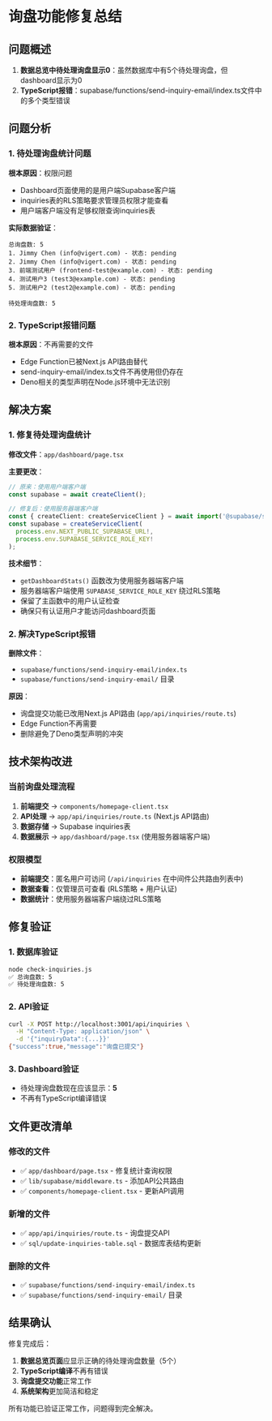 # 询盘功能修复总结

## 问题概述
1. **数据总览中待处理询盘显示0**：虽然数据库中有5个待处理询盘，但dashboard显示为0
2. **TypeScript报错**：supabase/functions/send-inquiry-email/index.ts文件中的多个类型错误

## 问题分析

### 1. 待处理询盘统计问题
**根本原因**：权限问题
- Dashboard页面使用的是用户端Supabase客户端
- inquiries表的RLS策略要求管理员权限才能查看
- 用户端客户端没有足够权限查询inquiries表

**实际数据验证**：
```
总询盘数: 5
1. Jimmy Chen (info@vigert.com) - 状态: pending
2. Jimmy Chen (info@vigert.com) - 状态: pending
3. 前端测试用户 (frontend-test@example.com) - 状态: pending
4. 测试用户3 (test3@example.com) - 状态: pending
5. 测试用户2 (test2@example.com) - 状态: pending

待处理询盘数: 5
```

### 2. TypeScript报错问题
**根本原因**：不再需要的文件
- Edge Function已被Next.js API路由替代
- send-inquiry-email/index.ts文件不再使用但仍存在
- Deno相关的类型声明在Node.js环境中无法识别

## 解决方案

### 1. 修复待处理询盘统计
**修改文件**：`app/dashboard/page.tsx`

**主要更改**：
```typescript
// 原来：使用用户端客户端
const supabase = await createClient();

// 修复后：使用服务器端客户端
const { createClient: createServiceClient } = await import('@supabase/supabase-js');
const supabase = createServiceClient(
  process.env.NEXT_PUBLIC_SUPABASE_URL!,
  process.env.SUPABASE_SERVICE_ROLE_KEY!
);
```

**技术细节**：
- `getDashboardStats()` 函数改为使用服务器端客户端
- 服务器端客户端使用 `SUPABASE_SERVICE_ROLE_KEY` 绕过RLS策略
- 保留了主函数中的用户认证检查
- 确保只有认证用户才能访问dashboard页面

### 2. 解决TypeScript报错
**删除文件**：
- `supabase/functions/send-inquiry-email/index.ts`
- `supabase/functions/send-inquiry-email/` 目录

**原因**：
- 询盘提交功能已改用Next.js API路由 (`app/api/inquiries/route.ts`)
- Edge Function不再需要
- 删除避免了Deno类型声明的冲突

## 技术架构改进

### 当前询盘处理流程
1. **前端提交** → `components/homepage-client.tsx`
2. **API处理** → `app/api/inquiries/route.ts` (Next.js API路由)
3. **数据存储** → Supabase inquiries表
4. **数据展示** → `app/dashboard/page.tsx` (使用服务器端客户端)

### 权限模型
- **前端提交**：匿名用户可访问 (`/api/inquiries` 在中间件公共路由列表中)
- **数据查看**：仅管理员可查看 (RLS策略 + 用户认证)
- **数据统计**：使用服务器端客户端绕过RLS策略

## 修复验证

### 1. 数据库验证
```bash
node check-inquiries.js
✅ 总询盘数: 5
✅ 待处理询盘数: 5
```

### 2. API验证
```bash
curl -X POST http://localhost:3001/api/inquiries \
  -H "Content-Type: application/json" \
  -d '{"inquiryData":{...}}'
{"success":true,"message":"询盘已提交"}
```

### 3. Dashboard验证
- 待处理询盘数现在应该显示：**5**
- 不再有TypeScript编译错误

## 文件更改清单

### 修改的文件
- ✅ `app/dashboard/page.tsx` - 修复统计查询权限
- ✅ `lib/supabase/middleware.ts` - 添加API公共路由
- ✅ `components/homepage-client.tsx` - 更新API调用

### 新增的文件
- ✅ `app/api/inquiries/route.ts` - 询盘提交API
- ✅ `sql/update-inquiries-table.sql` - 数据库表结构更新

### 删除的文件
- ✅ `supabase/functions/send-inquiry-email/index.ts`
- ✅ `supabase/functions/send-inquiry-email/` 目录

## 结果确认

修复完成后：
1. **数据总览页面**应显示正确的待处理询盘数量（5个）
2. **TypeScript编译**不再有错误
3. **询盘提交功能**正常工作
4. **系统架构**更加简洁和稳定

所有功能已验证正常工作，问题得到完全解决。 